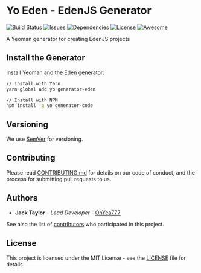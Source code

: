 # Yo Eden - EdenJS Generator

[![Build Status](https://travis-ci.org/eden-js/generator-eden.svg?branch=master)](https://travis-ci.org/eden-js/generator-eden)
[![Issues](https://img.shields.io/github/issues/eden-js/eden.svg?style=flat-square)](https://github.com/eden-js/generator-eden/issues)
[![Dependencies](https://david-dm.org/eden-js/eden.svg?style=flat-square)](https://github.com/eden-js/generator-eden)
[![License](https://img.shields.io/badge/license-MIT-blue.svg?style=flat-square)](https://github.com/eden-js/generator-eden)
[![Awesome](https://img.shields.io/badge/awesome-true-green.svg?style=flat-square)](https://github.com/eden-js/generator-eden)

A Yeoman generator for creating EdenJS projects

## Install the Generator

Install Yeoman and the Eden generator:

```bash
// Install with Yarn
yarn global add yo generator-eden

// Install with NPM
npm install -g yo generator-code
```

## Versioning
We use [SemVer](http://semver.org/) for versioning.

## Contributing
Please read [CONTRIBUTING.md](CONTRIBUTING.md) for details on our code of conduct, and the process for submitting pull requests to us.

## Authors
* **Jack Taylor** - *Lead Developer* - [OhYea777](https://github.com/OhYea777)

See also the list of [contributors](https://github.com/eden-js/eden/contributors) who participated in this project.

## License
This project is licensed under the MIT License - see the [LICENSE](LICENSE) file for details.
